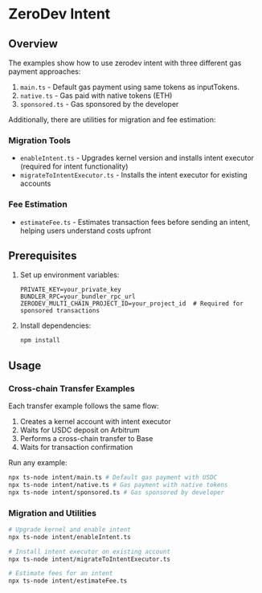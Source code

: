 # ZeroDev Intent
## Overview

The examples show how to use zerodev intent with three different gas payment approaches:

1. `main.ts` - Default gas payment using same tokens as inputTokens. 
2. `native.ts` - Gas paid with native tokens (ETH)
3. `sponsored.ts` - Gas sponsored by the developer

Additionally, there are utilities for migration and fee estimation:

### Migration Tools
- `enableIntent.ts` - Upgrades kernel version and installs intent executor (required for intent functionality)
- `migrateToIntentExecutor.ts` - Installs the intent executor for existing accounts

### Fee Estimation
- `estimateFee.ts` - Estimates transaction fees before sending an intent, helping users understand costs upfront

## Prerequisites

1. Set up environment variables:
   ```
   PRIVATE_KEY=your_private_key
   BUNDLER_RPC=your_bundler_rpc_url
   ZERODEV_MULTI_CHAIN_PROJECT_ID=your_project_id  # Required for sponsored transactions
   ```

2. Install dependencies:
   ```bash
   npm install
   ```

## Usage

### Cross-chain Transfer Examples
Each transfer example follows the same flow:
1. Creates a kernel account with intent executor
2. Waits for USDC deposit on Arbitrum
3. Performs a cross-chain transfer to Base
4. Waits for transaction confirmation

Run any example:
```bash
npx ts-node intent/main.ts # Default gas payment with USDC
npx ts-node intent/native.ts # Gas payment with native tokens
npx ts-node intent/sponsored.ts # Gas sponsored by developer
```

### Migration and Utilities
```bash
# Upgrade kernel and enable intent
npx ts-node intent/enableIntent.ts

# Install intent executor on existing account
npx ts-node intent/migrateToIntentExecutor.ts

# Estimate fees for an intent
npx ts-node intent/estimateFee.ts
```


